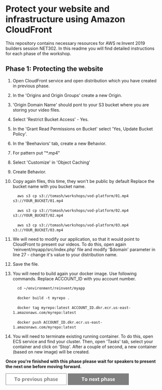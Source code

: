 Protect your website and infrastructure using Amazon CloudFront
=========================================

This repository contains necessary resources for AWS re:Invent 2019 builders session NET302. In this readme you will find detailed instructions for each phase of the workshop.

Phase 1: Protecting the website
-----

1. Open CloudFront service and open distribution which you have created in previous phase.
2. In the 'Origins and Origin Groups' create a new Origin.
3. 'Origin Domain Name' should pont to your S3 bucket where you are storing your video files.
4. Select 'Restrict Bucket Access' - Yes.
5. In the 'Grant Read Permissions on Bucket' select 'Yes, Update Bucket Policy'.
6. In the 'Beehaviors' tab, create a new Behavior.
7. For pattern put   "*.mp4"
8. Select 'Customize' in 'Object Caching'
9. Create Behavior.
10. Copy again files, this time, they won't be public by default Replace the bucket name with you bucket name.

          aws s3 cp s3://tomash/workshops/vod-platform/01.mp4 s3://YOUR_BUCKET/01.mp4

          aws s3 cp s3://tomash/workshops/vod-platform/02.mp4 s3://YOUR_BUCKET/02.mp4

          aws s3 cp s3://tomash/workshops/vod-platform/03.mp4 s3://YOUR_BUCKET/03.mp4

12. We will need to modify our application, so that it would point to CloudFront to present our videos. To do this, open again 'reinvent/myapp/src/index.php' file and modify '$domain' parameter in line 27 - change it's value to your distribution name.
13. Save the file.
14. You will need to build again your docker image. Use following commands. Replace ACCOUNT_ID with you account number.

          cd ~/environment/reinvent/myapp

          docker build -t myrepo .

          docker tag myrepo:latest ACCOUNT_ID.dkr.ecr.us-east-1.amazonaws.com/myrepo:latest

          docker push ACCOUNT_ID.dkr.ecr.us-east-1.amazonaws.com/myrepo:latest

15. You will need to terminate existing running container. To do this, open ECS service and find your cluster. Then, open 'Tasks' tab, select your container and click on 'Stop'. After a couple of second, a new container (based on new image) will be created.



**Once you're finished with this phase please wait for speakers to present the next one before moving forward.**

<a href="../phase1/README.md"><img src="../../img/button-previous.png" width="200"></a>
<a href="../phase3/README.md"><img src="../../img/button-next.png" width="200"></a>
